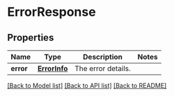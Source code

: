 # ErrorResponse

## Properties
Name | Type | Description | Notes
------------ | ------------- | ------------- | -------------
**error** | [**ErrorInfo**](ErrorInfo.md) | The error details. | 

[[Back to Model list]](../README.md#documentation-for-models) [[Back to API list]](../README.md#documentation-for-api-endpoints) [[Back to README]](../README.md)



